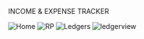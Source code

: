 INCOME & EXPENSE TRACKER

![Home](https://github.com/user-attachments/assets/68cb525d-0708-46e5-a2ef-fc83c1493ab3)
![RP](https://github.com/user-attachments/assets/0badc32b-a1d6-47bc-a56d-e7573c13126c)
![Ledgers](https://github.com/user-attachments/assets/2f28c93b-c034-40b4-8299-2ffd0e946c60)
![ledgerview](https://github.com/user-attachments/assets/c7dfcd13-ebf0-46f2-8d0e-d2009c20569e)

